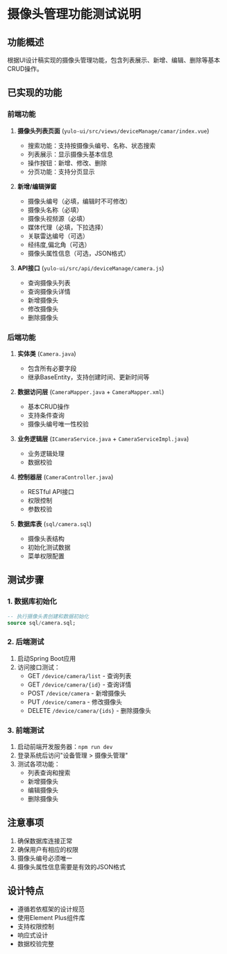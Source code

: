 # 摄像头管理功能测试说明

## 功能概述
根据UI设计稿实现的摄像头管理功能，包含列表展示、新增、编辑、删除等基本CRUD操作。

## 已实现的功能

### 前端功能
1. **摄像头列表页面** (`yulo-ui/src/views/deviceManage/camar/index.vue`)
   - 搜索功能：支持按摄像头编号、名称、状态搜索
   - 列表展示：显示摄像头基本信息
   - 操作按钮：新增、修改、删除
   - 分页功能：支持分页显示

2. **新增/编辑弹窗**
   - 摄像头编号（必填，编辑时不可修改）
   - 摄像头名称（必填）
   - 摄像头视频源（必填）
   - 媒体代理（必填，下拉选择）
   - 关联雷达编号（可选）
   - 经纬度,偏北角（可选）
   - 摄像头属性信息（可选，JSON格式）

3. **API接口** (`yulo-ui/src/api/deviceManage/camera.js`)
   - 查询摄像头列表
   - 查询摄像头详情
   - 新增摄像头
   - 修改摄像头
   - 删除摄像头

### 后端功能
1. **实体类** (`Camera.java`)
   - 包含所有必要字段
   - 继承BaseEntity，支持创建时间、更新时间等

2. **数据访问层** (`CameraMapper.java` + `CameraMapper.xml`)
   - 基本CRUD操作
   - 支持条件查询
   - 摄像头编号唯一性校验

3. **业务逻辑层** (`ICameraService.java` + `CameraServiceImpl.java`)
   - 业务逻辑处理
   - 数据校验

4. **控制器层** (`CameraController.java`)
   - RESTful API接口
   - 权限控制
   - 参数校验

5. **数据库表** (`sql/camera.sql`)
   - 摄像头表结构
   - 初始化测试数据
   - 菜单权限配置

## 测试步骤

### 1. 数据库初始化
```sql
-- 执行摄像头表创建和数据初始化
source sql/camera.sql;
```

### 2. 后端测试
1. 启动Spring Boot应用
2. 访问接口测试：
   - GET `/device/camera/list` - 查询列表
   - GET `/device/camera/{id}` - 查询详情
   - POST `/device/camera` - 新增摄像头
   - PUT `/device/camera` - 修改摄像头
   - DELETE `/device/camera/{ids}` - 删除摄像头

### 3. 前端测试
1. 启动前端开发服务器：`npm run dev`
2. 登录系统后访问"设备管理 > 摄像头管理"
3. 测试各项功能：
   - 列表查询和搜索
   - 新增摄像头
   - 编辑摄像头
   - 删除摄像头

## 注意事项
1. 确保数据库连接正常
2. 确保用户有相应的权限
3. 摄像头编号必须唯一
4. 摄像头属性信息需要是有效的JSON格式

## 设计特点
- 遵循若依框架的设计规范
- 使用Element Plus组件库
- 支持权限控制
- 响应式设计
- 数据校验完整